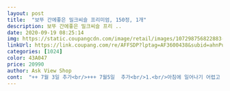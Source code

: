 ```yaml
---
layout: post 
title:  "보뚜 간에좋은 밀크씨슬 프리미엄, 150정, 1개" 
description: 보뚜 간에좋은 밀크씨슬 프리 ..
date: 2020-09-19 08:25:14 
img: https://static.coupangcdn.com/image/retail/images/107298756822883-98fffe1a-f099-4bd0-9e3e-8f0482f5ba8c.jpg 
linkUrl: https://link.coupang.com/re/AFFSDP?lptag=AF3600438&subid=ahnPublicAsk&pageKey=69928213&itemId=233977662&vendorItemId=3571898447&traceid=V0-113-dd5f43ffa757a8ba 
categories: [1024] 
color: 43A047 
price: 20990 
author: Ask View Shop 
cont:  "++ 7월 3일 추가<br/>+++ 7월5일  추가<br/>1.<br/>아침에 일어나기 어렵고 피곤한분<br/>150정으로 5개월 정도는 걱정없이<br/>1달 정도는 쉬어야 한다고 하길래<br/>2.<br/>음주가 잦은 간 건강에 도움이 필요하시는분<br/>20,990원 1정당 140원정도 매일 1개씩 섭취해도 반년간은 크게 걱정 없습니다.<br/> 한번사두면 당분간은 크게 걱정하지 않아도 되는거같아요<br/>3.<br/>잦은 야근과 회식자리가 많은 분들에게 추천드립니다.<br/><br/>3시에 일어났을때도 술마신것치곤 상태 너무 좋았어요<br/>40대후반.<br/>.<br/><br/>5시 40분부터 이시간까지 계속 깨어있는데요<br/>7일 8일?정도 먹은듯해요<br/>8월 13일 추가<br/>●가격정보●☆☆☆☆☆<br/>●구매동기●<br/>●배송상태● ☆☆☆☆☆<br/>●부어라 마셔라 간은 밀크씨슬이 지켜줄것이다●<br/>●영양분 정보●☆☆☆☆☆<br/>●이런분들에게 추천드립니다●<br/>●제품명 보뚜 간에좋은 밀크씨슬 프리미엄 150정●<br/>●종합  and amp; 총평●<br/>건강하세요♡♡♡<br/>건강해져라 나의 간아!! ㅎㅎㅎ<br/>검색결과, 보뚜 밀크씨슬이 눈에 들어와서<br/>검색하고 리뷰보고 아 뭐가 이리많냐며 짜증나서<br/>게으름쟁이라서... <br/>^^;;<br/>계속 먹고 몸잘살펴보고 달라지는 부분에 대해선 추가로 남길게요<br/>고삐 풀려서 주량 넘어서까지 들이붓다보면 또 힘들긴하겠지만<br/>그 부분까지 케어못한다며 제품 탓을 하고싶진않네요<br/>그건 과하디 과한 음주인게 분명한지라<br/>그날은 깜빡하였고... <br/> 상쾌한기분을 느꼈다고 해서 음주 후 복용은 안할거예요 ^.<br/>^<br/>그냥 마지막으로 보고 구매하게 된 이제품<br/>그냥 먹어요<br/>그동안 먹었던 밀크씨슬들은 덕을 봤으니.<br/>.<br/><br/>그래도 소주 두병가까이 먹었는데 이정도 컨디션이면;;;;<br/>그래서 간에 좋은 밀크씨슬을 먹어봤더니.<br/>.<br/><br/>그런데.<br/>.<br/> 밀크씨슬을 6개월 정도 먹으면<br/>근데 느낌상 기분상.<br/>.<br/>(?)ㅋㅋ안먹을때 보다 효과가 있는것같아요<br/>꼼꼼히 읽어보고 상품평도 봤어요<br/>꾸준히 먹어보고 추후 글을 더 추가 해볼게요 ^^<br/>나식품, 또 스 식품을 먹었죠<br/>남편도 없고 술을 안마셔도 피곤한 독박육아인데 독박육아가 힘들고지쳐<br/>낮시간까지 이것저것 주워먹고 술이깰즈음 복용<br/>눈에 띄는 변화가 없다고 실망하시고 절 원망하진 말아주시길.<br/>.<br/>ㅎ<br/>늘 간이 알콜에 촉촉히 젖어 있겠죠?? ㅎㅎ<br/>다른 건 몰라도 이제 나이가 40대 후반이다 보니.<br/>.<br/><br/>다시 먹으려고 보뚜꺼는 처음 구매해봤어요<br/>다음날 울렁거리는 숙취에 힘들어하면서<br/>단지 졸려서 더 잤고 자다깨다 반복하니 짜증도나고 더이상 잠도 안오고<br/>도움이돼요 가 자꾸 눌려져서.<br/>.<br/> 실제 도움이되신건지<br/>독박육아를 응원해주시는 한표일지 ... <br/> 모르겠지만 빠른후기 추가해요 ^.<br/>^<br/>두통이 살짝있어요<br/>로켓 배송 제품으로 주문한지 하루만에 받아볼 수 있었고 박스포장에 뽁뽁이 비닐 포장까지 2중으로 잘되있었습니다.<br/> 평소에 남아있는 영양제 개수를 생각을 안하고 있었다가 급하게 구입했는데 다음날에 바로 받아볼 수 있어서 너무 좋았어요.<br/> 역시 제품은 로켓 배송 제품을 사야하는 이유인거같아요.<br/><br/>로켓배송으로 어제 주문해서 오늘 잘 받았고요<br/>마지막에 먹은 스의 밀크씨슬은 냄새가 좀 역해서.<br/>.<br/><br/>머리에 들어와야말이죠 그나마쉬운 이산화규소없는걸로 사려했는데;ㅋㅋㅋㅋ<br/>먹기편해서 좋아요<br/>먹는 동안 좀 불편했지만, 다 먹었으니.<br/>.<br/><br/>먹던 타회사 제품 다 먹고<br/>멀티비타민과 밀크씨슬은 챙겨 먹어야 겠더라고요<br/>모두 건강하세요^.<br/>^.<br/>^^.<br/>^.<br/>^<br/>무조건 소주파이지만 육퇴후 혼술엔 소맥만 찾고<br/>물론 부지런하게 운동도 하면 더 좋겠지만,<br/>뭐... <br/> 시간맞춰 먹은적이 없다는얘기죠 ㅋㅋ<br/>밀크씨슬 같은경우 다른 영양제와 비교해서 저한테 직접적으로 느껴지는 부분이 굉장히 크다고 생각합니다.<br/> 밀크시슬을 먹고난 전후로 피곤함 정도가 많이 달랐으니까요 앞으로도 꾸준하게 섭취할 예정입니다.<br/> 간은 피로는 충분한 수면으로도 해결이 되지 않는 경우가 종종있다고 하니까 젊을때부터 관리해서 건강한 간을 유지하도록합시다.<br/><br/>밀크씨슬을 왜 이제야 먹었는지... <br/>.<br/> ㅠㅠ<br/>배송은 사진그대로... <br/> 뭐 내용물 멀쩡하면 그러려니.<br/>.<br/><br/>보뚜도 기대해 봅니다<br/>복용한지는 일주일조금 지났고 과한음주는 안해봐서 정확히는 모르겠어요<br/>부작용은 아직까지 없구요<br/>사진 찍으며 한알 먹었네요 ㅎㅎ<br/>새로운 제품으로 출발 하려고요<br/>새로운것도 먹다봄 더 좋은걸 만날수도 있겠죠?<br/>성인이 된 후 부터 365일중 364일 술을 달고 살았고... <br/><br/>소주만 먹을때도 1병 반 넘어가면 담날 몇시간은 정말 힘들거든요... <br/><br/>숙취로 머리아픈건 거의 없었는데 약먹은뒤론 속울렁거림이 덜 한 대신<br/>술만마시면 중간에 깨더라도 술이안깨서 다시 잠에들기위한 발악.<br/>.<br/>(?)을<br/>술을 끊자니 작심일일이라 영양제라도 챙겨먹자하고<br/>아기가 잠들고나면 술이라는 친구 찾아 움직이는 제 손.<br/>.<br/><br/>아차 합성뭐시기 없는게 좋대서 알아보려는데 뭔 이상한 단어들이<br/>아침먹고 복용하는게 젤 이상적인 약먹기시간이라 생각하지만<br/>알약이 크면 잘 못먹는 식도나 목구멍을 가졌는데<br/>약먹을땐 역겨울까봐 숨을 참는지라 향은 모르겠구요 ㅋ<br/>어제도 음주를 했으니.<br/>.<br/> ㅎㅎ<br/>없는줄 알고 샀는데 있네요? 반품하려다가 또 언제 그걸 찾고있을까싶어서<br/>열심히 먹고 좋은후기 남기러 다시 찾아오겠습니다<br/>열흘남짓 복용한결과 전 꽤나 만족스러워요<br/>울렁거려서 시간맞춰먹진 못했구요.<br/>.<br/>(효과를 볼람 술을 멈춰야되는데 머리론 알지만 몸이;;;)<br/>위에 써놓은 평이 완전 극찬이라 혹!해서 구매하셨는데<br/>육퇴후 소맥한잔이 낙인 사람... <br/> 네 저예요<br/>이거 다먹고는 타제품 찾아보고 먹을예정입니다!<br/>이게... <br/>술을 많이 안먹어서 그런건지 약효가 정말 있는건지<br/>일단 가성비는 정말 갑이네요<br/>일주일에 5일을 술을 마시는 전데요.<br/>.<br/>ㅎㅎ<br/>임신하고 애기낳은후 몇달제외하고는<br/>장사를 하다보니.<br/>.<br/> ^^;;<br/>저녁먹고 복용 그리고 하루는 깜빡해서 못먹었는데<br/>저녁식사 시간에 술을 마시게되서 술마신후에 복용하고 잤습니다<br/>저에게는 꽤 괜찮게 맞는 제품이라 생각해요<br/>저에겐 약효가 있긴한가봅니다<br/>정말 잘 챙겨 먹을 것 같네요<br/>정말 한결 낫더군요<br/>제가 원래 위가안좋은편이라 ㅜ ㅜ속울렁거림은 어쩔수없지만<br/>제품 수령 날짜 2020.<br/>09.<br/>17<br/>제품 주문 날짜 2020.<br/>09.<br/>16<br/>즐거워서 마시고 영업으로 마시고<br/>진짜 꾸준히 계속 먹고 추추가후기 남기러오겠습니다<br/>집에 손님이 오신덕에 어제도 예기치못한(?)ㅋㅋ 술을 또 마셨고<br/>추가후기 이제 끝!!<br/>충분한 밀크 씨슬 성분 130mg 비타민 B1,B2, 아연, 망간등 인체에 유해한 영양분을 전부 포함하고 있습니다.<br/><br/>케바케라는 점... <br/> 알수있겠죠<br/>특히 술 마신후에 먹은 담날 아침이 굉장히 상쾌했어요<br/>평소에 밀크씨슬, 비타민C, 멀티비타민, 오메가3를 챙겨먹는데 부모님에게 받은 밀크씨슬을 전부다 먹게 되어서 새로운 제품을 찾던 도중 150정이라는 대용량과 2만원대의 합리적인 가격, 로켓배송이 가능한 제품을 찾던 도중 보뚜 밀크씨슬 제품을 발견하게 되었습니다.<br/> 후기도 굉장히 좋은 편이고  제품 함량 역시 굉장히 높은 제품이라서 구매하게 되었습니다.<br/><br/>평소에 비해 회복되는시간이 조.<br/>금.<br/>빨라진듯해요<br/>피곤함만 놓고 본다면 괜찮아요<br/>피곤해도 버틸수 있는 거 같아요<br/>하는데요  오늘은 새벽 3시즈음 부터 자다깨다 반복<br/>하루 1정 먹기도 간편하고 역한 냄새도 없고<br/>하지만 동생도 같이 술마시고 같이 약먹었는데 개.<br/>고생을 한거보면<br/>한 1년가까이 꾸준히 먹으니<br/>한 5일째 먹고있나봐요<br/>한달 넘게 꾸준히 복용한결과... <br/>.<br/> 플러스 술도 꾸준히 마셨습니다^^;;;;<br/>한달정도 쉬었다가<br/>항상 음주 후엔 울렁거리고 약간의 어지러움도 있는 숙취고 회복도 느린데<br/>혹여나 제 글보시더라도 음주후 복용은 절대 삼가하시길요!!<br/>효과가 있는지는 아직 잘 모르겠지만,<br/>효과가 있었으면 좋겠네요<br/>" 
---
```

